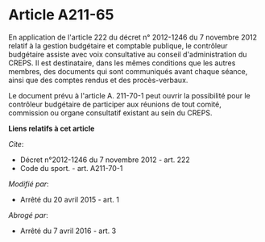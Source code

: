 # Article A211-65

En application de l'article 222 du décret n° 2012-1246 du 7 novembre 2012 relatif à la gestion budgétaire et comptable
publique, le contrôleur budgétaire assiste avec voix consultative au conseil d'administration du CREPS. Il est destinataire,
dans les mêmes conditions que les autres membres, des documents qui sont communiqués avant chaque séance, ainsi que des
comptes rendus et des procès-verbaux. 

Le document prévu à l'article A. 211-70-1 peut ouvrir la possibilité pour le contrôleur budgétaire de participer aux réunions
de tout comité, commission ou organe consultatif existant au sein du CREPS.

**Liens relatifs à cet article**

_Cite_:

  - Décret n°2012-1246 du 7 novembre 2012 - art. 222
  - Code du sport. - art. A211-70-1

_Modifié par_:

  - Arrêté du 20 avril 2015 - art. 1

_Abrogé par_:

  - Arrêté du 7 avril 2016 - art. 3
